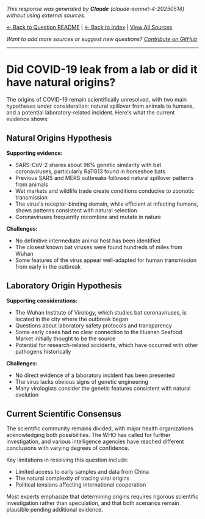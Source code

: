 <!-- 
Generated by: claude
Model: claude-sonnet-4-20250514
Prompt type: default
Generated at: 2025-06-23T17:21:34.505420
-->

*This response was generated by **Claude** (claude-sonnet-4-20250514) without using external sources.*

[← Back to Question README](README.md) | [← Back to Index](../README.md) | [View All Sources](../allsources.md)

*Want to add more sources or suggest new questions? [Contribute on GitHub](https://github.com/justinwest/SuggestedSources)*

---

# Did COVID-19 leak from a lab or did it have natural origins?

The origins of COVID-19 remain scientifically unresolved, with two main hypotheses under consideration: natural spillover from animals to humans, and a potential laboratory-related incident. Here's what the current evidence shows:

## Natural Origins Hypothesis

**Supporting evidence:**
- SARS-CoV-2 shares about 96% genetic similarity with bat coronaviruses, particularly RaTG13 found in horseshoe bats
- Previous SARS and MERS outbreaks followed natural spillover patterns from animals
- Wet markets and wildlife trade create conditions conducive to zoonotic transmission
- The virus's receptor-binding domain, while efficient at infecting humans, shows patterns consistent with natural selection
- Coronaviruses frequently recombine and mutate in nature

**Challenges:**
- No definitive intermediate animal host has been identified
- The closest known bat viruses were found hundreds of miles from Wuhan
- Some features of the virus appear well-adapted for human transmission from early in the outbreak

## Laboratory Origin Hypothesis

**Supporting considerations:**
- The Wuhan Institute of Virology, which studies bat coronaviruses, is located in the city where the outbreak began
- Questions about laboratory safety protocols and transparency
- Some early cases had no clear connection to the Huanan Seafood Market initially thought to be the source
- Potential for research-related accidents, which have occurred with other pathogens historically

**Challenges:**
- No direct evidence of a laboratory incident has been presented
- The virus lacks obvious signs of genetic engineering
- Many virologists consider the genetic features consistent with natural evolution

## Current Scientific Consensus

The scientific community remains divided, with major health organizations acknowledging both possibilities. The WHO has called for further investigation, and various intelligence agencies have reached different conclusions with varying degrees of confidence.

Key limitations in resolving this question include:
- Limited access to early samples and data from China
- The natural complexity of tracing viral origins
- Political tensions affecting international cooperation

Most experts emphasize that determining origins requires rigorous scientific investigation rather than speculation, and that both scenarios remain plausible pending additional evidence.
